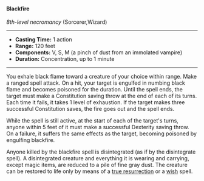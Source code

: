 #### Blackfire
*8th-level necromancy* (Sorcerer,Wizard)
___
- **Casting Time:** 1 action
- **Range:** 120 feet
- **Components:** V, S, M (a pinch of dust from an immolated vampire)
- **Duration:** Concentration, up to 1 minute
---
You exhale black flame toward a creature of your choice within range. Make a ranged spell attack. On a hit, your target is engulfed in numbing black flame and becomes poisoned for the duration. Until the spell ends, the target must make a Constitution saving throw at the end of each of its turns. Each time it fails, it takes 1 level of exhaustion. If the target makes three successful Constitution saves, the fire goes out and the spell ends.

While the spell is still active, at the start of each of the target's turns, anyone within 5 feet of it must make a successful Dexterity saving throw. On a failure, it suffers the same effects as the target, becoming poisoned by engulfing blackfire.

Anyone killed by the blackfire spell is disintegrated (as if by the disintegrate  spell). A disintegrated creature and everything it is wearing and carrying, except magic items, are reduced to a pile of fine gray dust. The creature can be restored to life only by means of a [true resurrection](./true-resurrection.md) or a [wish](./wish.md) spell.
